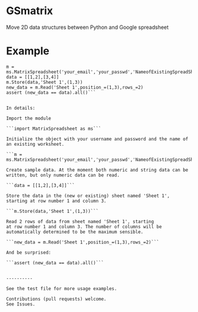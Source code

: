 GSmatrix
========

Move 2D data structures between Python and Google spreadsheet


Example
======

```import MatrixSpreadsheet as ms
m = ms.MatrixSpreadsheet('your_email','your_passwd','NameofExistingSpreadSheet')
data = [[1,2],[3,4]]
m.Store(data,'Sheet 1',(1,3))
new_data = m.Read('Sheet 1',position_=(1,3),rows_=2)
assert (new_data == data).all()```


In details:

Import the module

```import MatrixSpreadsheet as ms```

Initialize the object with your username and password and the name of an existing worksheet.

```m = ms.MatrixSpreadsheet('your_email','your_passwd','NameofExistingSpreadSheet')```

Create sample data. At the moment both numeric and string data can be written, but only numeric data can be read.

```data = [[1,2],[3,4]]```

Store the data in the (new or existing) sheet named 'Sheet 1', starting at row number 1 and column 3.

```m.Store(data,'Sheet 1',(1,3))```

Read 2 rows of data from sheet named 'Sheet 1', starting
at row number 1 and column 3. The number of columns will be automatically determined to be the maximum sensible.

```new_data = m.Read('Sheet 1',position_=(1,3),rows_=2)```

And be surprised:

```assert (new_data == data).all()```


----------

See the test file for more usage examples.

Contributions (pull requests) welcome.
See Issues.
